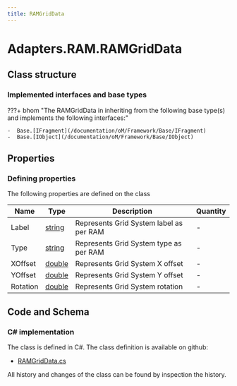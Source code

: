 ```yaml
---
title: RAMGridData
---
```


# Adapters.RAM.RAMGridData



## Class structure

### Implemented interfaces and base types

???+ bhom "The RAMGridData in inheriting from the following base type(s) and implements the following interfaces:"

    -  Base.[IFragment](/documentation/oM/Framework/Base/IFragment)
    -  Base.[IObject](/documentation/oM/Framework/Base/IObject)


## Properties



### Defining properties

The following properties are defined on the class

| Name             | Type             | Description      | Quantity         |
|------------------|------------------|------------------|------------------|
| Label | [string](https://learn.microsoft.com/en-us/dotnet/api/System.String?view=netstandard-2.0) | Represents Grid System label as per RAM | - |
| Type | [string](https://learn.microsoft.com/en-us/dotnet/api/System.String?view=netstandard-2.0) | Represents Grid System type as per RAM | - |
| XOffset | [double](https://learn.microsoft.com/en-us/dotnet/api/System.Double?view=netstandard-2.0) | Represents Grid System X offset | - |
| YOffset | [double](https://learn.microsoft.com/en-us/dotnet/api/System.Double?view=netstandard-2.0) | Represents Grid System Y offset | - |
| Rotation | [double](https://learn.microsoft.com/en-us/dotnet/api/System.Double?view=netstandard-2.0) | Represents Grid System rotation | - |


## Code and Schema

### C# implementation

The class is defined in C#. The class definition is available on github:

- [RAMGridData.cs](https://github.com/BHoM/RAM_Toolkit/blob/develop/RAM_oM/Fragments/RAMGridData.cs)

All history and changes of the class can be found by inspection the history.
